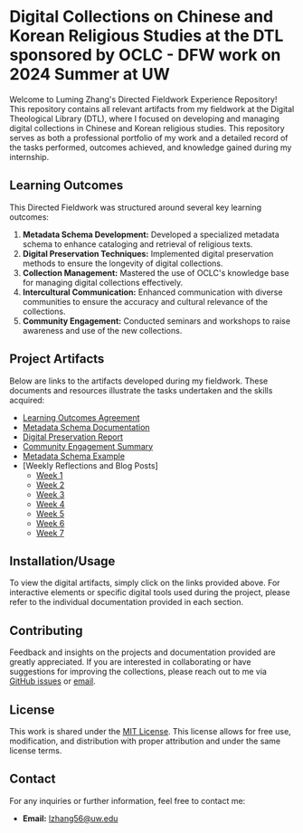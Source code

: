 # Digital Collections on Chinese and Korean Religious Studies at the DTL sponsored by OCLC - DFW work on 2024 Summer at UW

Welcome to Luming Zhang's Directed Fieldwork Experience Repository! This repository contains all relevant artifacts from my fieldwork at the Digital Theological Library (DTL), where I focused on developing and managing digital collections in Chinese and Korean religious studies. This repository serves as both a professional portfolio of my work and a detailed record of the tasks performed, outcomes achieved, and knowledge gained during my internship.

## Learning Outcomes

This Directed Fieldwork was structured around several key learning outcomes:

1. **Metadata Schema Development:** Developed a specialized metadata schema to enhance cataloging and retrieval of religious texts.
2. **Digital Preservation Techniques:** Implemented digital preservation methods to ensure the longevity of digital collections.
3. **Collection Management:** Mastered the use of OCLC's knowledge base for managing digital collections effectively.
4. **Intercultural Communication:** Enhanced communication with diverse communities to ensure the accuracy and cultural relevance of the collections.
5. **Community Engagement:** Conducted seminars and workshops to raise awareness and use of the new collections.

## Project Artifacts

Below are links to the artifacts developed during my fieldwork. These documents and resources illustrate the tasks undertaken and the skills acquired:

- [Learning Outcomes Agreement](Learning%20Outcomes%20Agreement.md)
- [Metadata Schema Documentation](Metadata%20Schema%20Documentation.md)
- [Digital Preservation Report](Digital%20Preservation%20Report.md)
- [Community Engagement Summary](Community%20Engagement%20Summary.md)
- [Metadata Schema Example](Metadata%20Schema%20Example.md)
- [Weekly Reflections and Blog Posts]
  - [Week 1](wk1.md)
  - [Week 2](wk2.md)
  - [Week 3](wk3.md)
  - [Week 4](wk4.md)
  - [Week 5](wk5.md)
  - [Week 6](wk6.md)
  - [Week 7](wk7.md)

## Installation/Usage

To view the digital artifacts, simply click on the links provided above. For interactive elements or specific digital tools used during the project, please refer to the individual documentation provided in each section.

## Contributing

Feedback and insights on the projects and documentation provided are greatly appreciated. If you are interested in collaborating or have suggestions for improving the collections, please reach out to me via [GitHub issues](link-to-issues) or [email](mailto:lzhang56@uw.edu).

## License

This work is shared under the [MIT License](link-to-license). This license allows for free use, modification, and distribution with proper attribution and under the same license terms.

## Contact

For any inquiries or further information, feel free to contact me:

- **Email:** [lzhang56@uw.edu](mailto:lzhang56@uw.edu)


